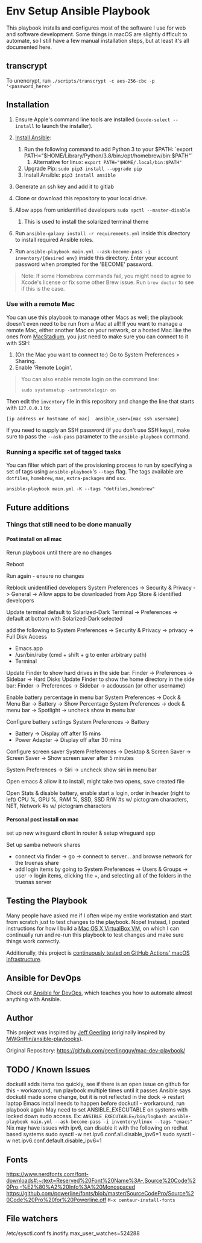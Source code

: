 # Env Setup Ansible Playbook

This playbook installs and configures most of the software I use for web and software development. Some things in macOS are slightly difficult to automate, so I still have a few manual installation steps, but at least it's all documented here.

## transcrypt

To unencrypt, run `./scripts/transcrypt -c aes-256-cbc -p '<password_here>'`

## Installation

  1. Ensure Apple's command line tools are installed (`xcode-select --install` to launch the installer).
  2. [Install Ansible](https://docs.ansible.com/ansible/latest/installation_guide/index.html):

     1. Run the following command to add Python 3 to your $PATH: `export PATH="$HOME/Library/Python/3.8/bin:/opt/homebrew/bin:$PATH"`
        1. Alternative for linux: `export PATH="$HOME/.local/bin:$PATH"`
     2. Upgrade Pip: `sudo pip3 install --upgrade pip`
     3. Install Ansible: `pip3 install ansible`

  3. Generate an ssh key and add it to gitlab
  4. Clone or download this repository to your local drive.
  5. Allow apps from unidentified developers `sudo spctl --master-disable`
     1. This is used to install the solarized terminal theme
  6. Run `ansible-galaxy install -r requirements.yml` inside this directory to install required Ansible roles.
  7. Run `ansible-playbook main.yml --ask-become-pass -i inventory/{desired env}` inside this directory. Enter your account password when prompted for the 'BECOME' password.

> Note: If some Homebrew commands fail, you might need to agree to Xcode's license or fix some other Brew issue. Run `brew doctor` to see if this is the case.

### Use with a remote Mac

You can use this playbook to manage other Macs as well; the playbook doesn't even need to be run from a Mac at all! If you want to manage a remote Mac, either another Mac on your network, or a hosted Mac like the ones from [MacStadium](https://www.macstadium.com), you just need to make sure you can connect to it with SSH:

  1. (On the Mac you want to connect to:) Go to System Preferences > Sharing.
  2. Enable 'Remote Login'.

> You can also enable remote login on the command line:
>
>     sudo systemsetup -setremotelogin on

Then edit the `inventory` file in this repository and change the line that starts with `127.0.0.1` to:

```
[ip address or hostname of mac]  ansible_user=[mac ssh username]
```

If you need to supply an SSH password (if you don't use SSH keys), make sure to pass the `--ask-pass` parameter to the `ansible-playbook` command.

### Running a specific set of tagged tasks

You can filter which part of the provisioning process to run by specifying a set of tags using `ansible-playbook`'s `--tags` flag. The tags available are `dotfiles`, `homebrew`, `mas`, `extra-packages` and `osx`.

    ansible-playbook main.yml -K --tags "dotfiles,homebrew"

## Future additions

### Things that still need to be done manually

#### Post install on all mac
Rerun playbook until there are no changes

Reboot

Run again - ensure no changes

Reblock unidentified developers System Preferences -> Security & Privacy -> General -> Allow apps to be downloaded from App Store & identified developers

Update terminal default to Solarized-Dark Terminal -> Preferences -> default at bottom with Solarized-Dark selected

add the following to System Preferences -> Security & Privacy -> privacy -> Full Disk Access
- Emacs.app
- /usr/bin/ruby (cmd + shift + g to enter arbitrary path)
- Terminal

Update Finder to show hard drives in the side bar: Finder -> Preferences -> Sidebar -> Hard Disks
Update Finder to show the home directory in the side bar: Finder -> Preferences -> Sidebar -> acdoussan (or other username)

Enable battery percentage in menu bar System Preferences -> Dock & Menu Bar -> Battery -> Show Percentage
System Preferences -> dock & menu bar -> Spotlight -> uncheck show in menu bar

Configure battery settings System Preferences -> Battery
- Battery -> Display off after 15 mins
- Power Adapter -> Display off after 30 mins

Configure screen saver System Preferences -> Desktop & Screen Saver -> Screen Saver -> Show screen saver after 5 minutes

System Preferences -> Siri -> uncheck show siri in menu bar

Open emacs & allow it to install, might take two opens, save created file

Open Stats & disable battery, enable start a login, order in header (right to left) CPU %, GPU %, RAM %, SSD, SSD R/W #s w/ pictogram characters, NET, Network #s w/ pictogram characters


#### Personal post install on mac
set up new wireguard client in router & setup wireguard app

Set up samba network shares
- connect via finder -> go -> connect to server... and browse network for the truenas share
- add login items by going to System Preferences -> Users & Groups -> user -> login items, clicking the +, and selecting all of the folders in the truenas server

## Testing the Playbook

Many people have asked me if I often wipe my entire workstation and start from scratch just to test changes to the playbook. Nope! Instead, I posted instructions for how I build a [Mac OS X VirtualBox VM](https://github.com/geerlingguy/mac-osx-virtualbox-vm), on which I can continually run and re-run this playbook to test changes and make sure things work correctly.

Additionally, this project is [continuously tested on GitHub Actions' macOS infrastructure](https://github.com/geerlingguy/mac-dev-playbook/actions?query=workflow%3ACI).

## Ansible for DevOps

Check out [Ansible for DevOps](https://www.ansiblefordevops.com/), which teaches you how to automate almost anything with Ansible.

## Author

This project was inspired by [Jeff Geerling](https://www.jeffgeerling.com/) (originally inspired by [MWGriffin/ansible-playbooks](https://github.com/MWGriffin/ansible-playbooks)).

Original Repository: https://github.com/geerlingguy/mac-dev-playbook/

## TODO / Known Issues
dockutil adds items too quickly, see if there is an open issue on github for this - workaround, run playbook multiple times until it passes
Ansible says dockutil made some change, but it is not reflected in the dock -> restart laptop
Emacs install needs to happen before dockutil - workaround, run playbook again
May need to set ANSIBLE_EXECUTABLE on systems with locked down sudo access. Ex: `ANSIBLE_EXECUTABLE=/bin/logbash ansible-playbook main.yml --ask-become-pass -i inventory/linux --tags "emacs"`
Nix may have issues with ipv6, can disable it with the following on redhat based systems
sudo sysctl -w net.ipv6.conf.all.disable_ipv6=1
sudo sysctl -w net.ipv6.conf.default.disable_ipv6=1

## Fonts
https://www.nerdfonts.com/font-downloads#:~:text=Reserved%20Font%20Name%3A-,Source%20Code%20Pro,-%E2%80%A2%20Info%3A%20Monospaced
https://github.com/powerline/fonts/blob/master/SourceCodePro/Source%20Code%20Pro%20for%20Powerline.otf
`M-x centaur-install-fonts`

## File watchers
/etc/sysctl.conf
fs.inotify.max_user_watches=524288
